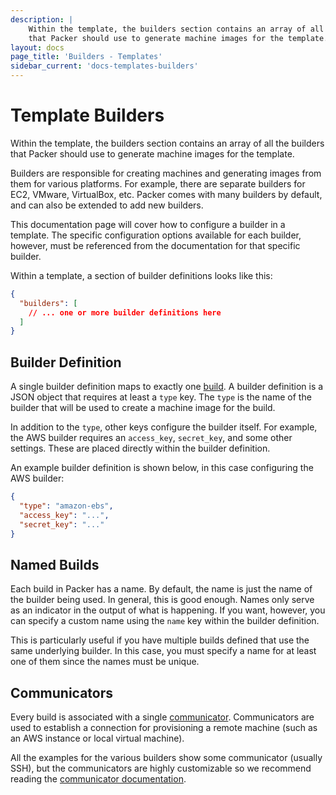```yaml
---
description: |
    Within the template, the builders section contains an array of all the builders
    that Packer should use to generate machine images for the template.
layout: docs
page_title: 'Builders - Templates'
sidebar_current: 'docs-templates-builders'
---
```


# Template Builders

Within the template, the builders section contains an array of all the builders
that Packer should use to generate machine images for the template.

Builders are responsible for creating machines and generating images from them
for various platforms. For example, there are separate builders for EC2,
VMware, VirtualBox, etc. Packer comes with many builders by default, and can
also be extended to add new builders.

This documentation page will cover how to configure a builder in a template.
The specific configuration options available for each builder, however, must be
referenced from the documentation for that specific builder.

Within a template, a section of builder definitions looks like this:

``` json
{
  "builders": [
    // ... one or more builder definitions here
  ]
}
```

## Builder Definition

A single builder definition maps to exactly one
[build](/docs/basics/terminology.html#term-build). A builder definition is a
JSON object that requires at least a `type` key. The `type` is the name of the
builder that will be used to create a machine image for the build.

In addition to the `type`, other keys configure the builder itself. For
example, the AWS builder requires an `access_key`, `secret_key`, and some other
settings. These are placed directly within the builder definition.

An example builder definition is shown below, in this case configuring the AWS
builder:

``` json
{
  "type": "amazon-ebs",
  "access_key": "...",
  "secret_key": "..."
}
```

## Named Builds

Each build in Packer has a name. By default, the name is just the name of the
builder being used. In general, this is good enough. Names only serve as an
indicator in the output of what is happening. If you want, however, you can
specify a custom name using the `name` key within the builder definition.

This is particularly useful if you have multiple builds defined that use the
same underlying builder. In this case, you must specify a name for at least one
of them since the names must be unique.

## Communicators

Every build is associated with a single
[communicator](/docs/templates/communicator.html). Communicators are used to
establish a connection for provisioning a remote machine (such as an AWS
instance or local virtual machine).

All the examples for the various builders show some communicator (usually SSH),
but the communicators are highly customizable so we recommend reading the
[communicator documentation](/docs/templates/communicator.html).
